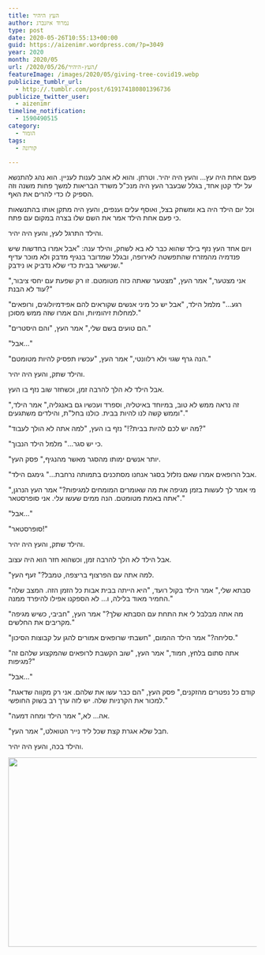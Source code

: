 ```yaml
---
title: העץ היהיר
author: נמרוד איזנברג
type: post
date: 2020-05-26T10:55:13+00:00
guid: https://aizenimr.wordpress.com/?p=3049
year: 2020
month: 2020/05
url: /2020/05/26/העץ-היהיר/
featureImage: /images/2020/05/giving-tree-covid19.webp
publicize_tumblr_url:
  - http://.tumblr.com/post/619174180801396736
publicize_twitter_user:
  - aizenimr
timeline_notification:
  - 1590490515
category:
  - הומור
tags:
  - קורונה

---
```

פעם אחת היה עץ... והעץ היה יהיר. וטרחן. והוא לא אהב לענות לעניין. הוא נהג להתנשא על ילד קטן אחד, בגלל שבעבר העץ היה מנכ"ל משרד הבריאות למשך פחות משנה וזה הספיק לו כדי להרים את האף.

וכל יום הילד היה בא ומשחק בצל, ואוסף עלים וענפים, והעץ היה מתקן אותו בהתנשאות כי פעם אחת הילד אמר את השם שלו בצרה במקום עם פתח.

והילד התרגל לעץ, והעץ היה יהיר.

ויום אחד העץ נזף בילד שהוא כבר לא בא לשחק, והילד ענה: "אבל אמרו בחדשות שיש פנדמיה מהמזרח שהתפשטה לאירופה, ובגלל שמדובר בנגיף מדבק ולא מוכר עדיף שנישאר בבית כדי שלא נדביק או נידבק."

"אני מצטער," אמר העץ, "מצטער שאתה כזה מטומטם. זו רק שפעת עם יחסי ציבור, עוד לא הבנת?"

"רגע..." מלמל הילד, "אבל יש כל מיני אנשים שקוראים להם אפידמיולוגים, ורופאים למחלות זיהומיות, והם אמרו שזה ממש מסוכן."

"הם טועים בשם שלי," אמר העץ, "והם היסטרים."

"אבל..."

"הנה גרף שגוי ולא רלוונטי," אמר העץ, "עכשיו תפסיק להיות מטומטם."

והילד שתק, והעץ היה יהיר.

אבל הילד לא הלך להרבה זמן, וכשחזר שוב נזף בו העץ.

"זה נראה ממש לא טוב, במיוחד באיטליה, וספרד ועכשיו גם באנגליה," אמר הילד, "וממש קשה לנו להיות בבית. כולנו בחל"ת, והילדים משתגעים."

"מה יש לכם להיות בבית?!" נזף בו העץ, "למה אתה לא הולך לעבוד?"

"כי יש סגר..." מלמל הילד הנבוך.

"יותר אנשים ימותו מהסגר מאשר מהנגיף," פסק העץ.

"אבל הרופאים אמרו שאם נזלזל בסגר אנחנו מסתכנים בתמותה נרחבת..." גימגם הילד.

"מי אמר לך לעשות בזמן מגיפה את מה שאומרים המומחים למגיפות?" אמר העץ הנרגן, "אתה באמת מטומטם. הנה ממים שעשו עלי. אני סופרסטאר."

"אבל..."

"סופרסטאר!"

והילד שתק, והעץ היה יהיר.

אבל הילד לא הלך להרבה זמן, וכשהוא חזר הוא היה עצוב.

"למה אתה עם הפרצוף בריצפה, טמבל?" זעף העץ.

"סבתא שלי," אמר הילד בקול רועד, "היא הייתה בבית אבות כל הזמן הזה. המצב שלה החמיר מאוד בלילה, ו... לא הספקנו אפילו להיפרד ממנה."

"מה אתה מבלבל לי את התחת עם הסבתא שלך?" אמר העץ, "חביבי, כשיש מגיפה מקריבים את החלשים."

"סליחה?" אמר הילד ההמום, "חשבתי שרופאים אמורים להגן על קבוצות הסיכון."

"אתה סתום בלחץ, חמוד," אמר העץ, "שוב הקשבת לרופאים שהמקצוע שלהם זה מגיפות?"

"אבל..."

"קודם כל נפטרים מהזקנים," פסק העץ, "הם כבר עשו את שלהם. אני רק מקווה שדאגת למכור את הקרניות שלה. יש לזה ערך רב בשוק החופשי."

"אה... לא," אמר הילד ומחה דמעה.

"חבל שלא אגרת קצת שכל ליד נייר הטואלט," אמר העץ.

והילד בכה, והעץ היה יהיר.

<img decoding="async" loading="lazy" class="aligncenter wp-image-3064 size-full" src="/images/2020/05/yoram-lass.jpg" alt="" width="624" height="383" srcset="/images/2020/05/yoram-lass.jpg 624w, /images/2020/05/yoram-lass-200x123.jpg 200w" sizes="(max-width: 624px) 100vw, 624px" />
